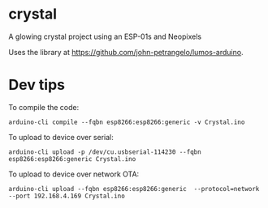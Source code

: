 # crystal
A glowing crystal project using an ESP-01s and Neopixels

Uses the library at https://github.com/john-petrangelo/lumos-arduino.


# Dev tips

To compile the code:
```
arduino-cli compile --fqbn esp8266:esp8266:generic -v Crystal.ino
```

To upload to device over serial:
```
arduino-cli upload -p /dev/cu.usbserial-114230 --fqbn esp8266:esp8266:generic Crystal.ino
```

To upload to device over network OTA:
```
arduino-cli upload --fqbn esp8266:esp8266:generic  --protocol=network --port 192.168.4.169 Crystal.ino
```
